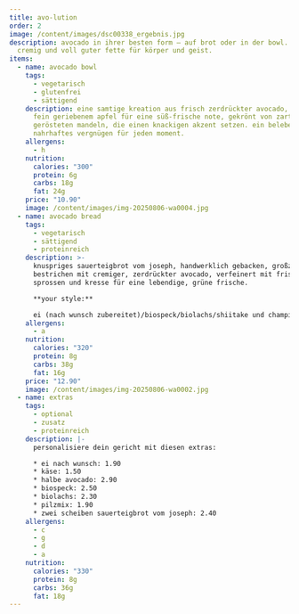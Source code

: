 ```yaml
---
title: avo-lution
order: 2
image: /content/images/dsc00338_ergebnis.jpg
description: avocado in ihrer besten form – auf brot oder in der bowl. frisch,
  cremig und voll guter fette für körper und geist.
items:
  - name: avocado bowl
    tags:
      - vegetarisch
      - glutenfrei
      - sättigend
    description: eine samtige kreation aus frisch zerdrückter avocado, veredelt mit
      fein geriebenem apfel für eine süß-frische note, gekrönt von zart
      gerösteten mandeln, die einen knackigen akzent setzen. ein belebendes,
      nahrhaftes vergnügen für jeden moment.
    allergens:
      - h
    nutrition:
      calories: "300"
      protein: 6g
      carbs: 18g
      fat: 24g
    price: "10.90"
    image: /content/images/img-20250806-wa0004.jpg
  - name: avocado bread
    tags:
      - vegetarisch
      - sättigend
      - proteinreich
    description: >-
      knuspriges sauerteigbrot vom joseph, handwerklich gebacken, großzügig
      bestrichen mit cremiger, zerdrückter avocado, verfeinert mit frischen
      sprossen und kresse für eine lebendige, grüne frische.

      **your style:**

      ei (nach wunsch zubereitet)/biospeck/biolachs/shiitake und champignons pilze
    allergens:
      - a
    nutrition:
      calories: "320"
      protein: 8g
      carbs: 38g
      fat: 16g
    price: "12.90"
    image: /content/images/img-20250806-wa0002.jpg
  - name: extras
    tags:
      - optional
      - zusatz
      - proteinreich
    description: |-
      personalisiere dein gericht mit diesen extras:

      * ei nach wunsch: 1.90
      * käse: 1.50
      * halbe avocado: 2.90
      * biospeck: 2.50
      * biolachs: 2.30
      * pilzmix: 1.90
      * zwei scheiben sauerteigbrot vom joseph: 2.40
    allergens:
      - c
      - g
      - d
      - a
    nutrition:
      calories: "330"
      protein: 8g
      carbs: 36g
      fat: 18g
---
```

